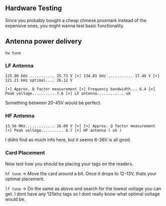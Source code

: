 ## Hardware Testing

Since you probably bought a cheap chinese proxmark instead of the expensive ones, you might wanna test basic functionality.



## Antenna power delivery

```
hw tune
```

### LF Antenna

` 125.00 kHz ........... 25.73 V
[+] 134.83 kHz ........... 17.49 V
[+] 121.21 kHz optimal.... 26.12 V ` 

`[+] Approx. Q factor measurement
[+] Frequency bandwidth... 6.4
[+] Peak voltage.......... 7.6
[+] LF antenna............ ok`

Something between 20-45V would be perfect.

### HF Antenna

`13.56 MHz............. 16.09 V
[+]
[+] Approx. Q factor measurement
[+] Peak voltage.......... 4.7
[+] HF antenna ( ok ) `

I didnt find as much info here, but it seems 6-36V is all good.



### Card Placement

Now test how you should be placing your tags on the readers.

`hf tune` -> Move the card around a bit. Once it drops to 12-13V, thats your optimal placement.



`lf tune` -> Do the same as above and search for the lowest voltage you can get. I dont have any 125khz tags so I dont really know what optimal voltage would be.